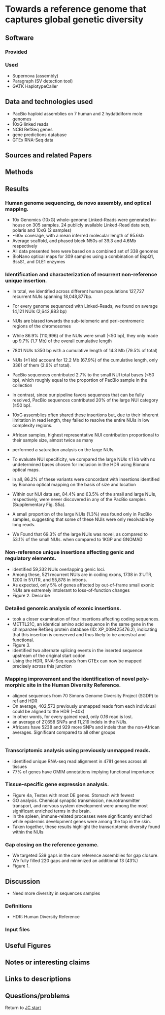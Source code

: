 # Towards a reference genome that captures global genetic diversity

## Software 
### Provided
### Used 
- Supernova (assembly)
- Paragraph (SV detection tool)
- GATK HaplotypeCaller

## Data and technologies used
- PacBio haploid assemblies on 7 human and 2 hydatidiform mole genomes
- 10xG linked reads 
- NCBI RefSeq genes
- gene predictions database
- GTEx RNA-Seq data




## Sources and related Papers

## Methods

## Results

### Human genome sequencing, de novo assembly, and optical mapping.
- 10x Genomics (10xG) whole-genome Linked-Reads were generated in-house on 305 samples. 24 publicly available Linked-Read data sets, polaris and 10xG (2 samples)
- ~60× coverage, with a mean inferred molecular length of 95.6kb
- Average scaffold, and phased block N50s of 39.3 and 4.6Mb respectively
- All data presented here were based on a combined set of 338 genomes
- BioNano optical maps for 309 samples using a combination of BspQ1, BssS1, and DLE1 enzymes

### Identification and characterization of recurrent non-reference unique insertion.
- In total, we identified across different human populations 127,727 recurrent NUIs spanning 18,048,877bp.
- For every genome sequenced with Linked-Reads, we found on average 14,121 NUIs (2,642,883 bp)
- NUIs are biased towards the sub-telomeric and peri-centromeric regions of the chromosomes 
- While 86.9% (110,996) of the NUIs were small (<50 bp), they only made up 9.7% (1.7 Mb) of the overall cumulative length
- 7801 NUIs ≥350 bp with a cumulative length of 14.3 Mb (79.5% of total)
- NUIs (≥1 kb) account for 12.2 Mb (67.9%) of the cumulative length, only 3361 of them (2.6% of total).
- PacBio sequences contributed 2.7% to the small NUI total bases (<50 bp), which roughly equal to the proportion of PacBio sample in the collection
- In contrast, since our pipeline favors sequences that can be fully resolved, PacBio sequences contributed 20% of the large NUI category (≥50 bp). 
- 10xG assemblies often shared these insertions but, due to their inherent limitation in read length, they failed to resolve the entire NUIs in low complexity regions.
- African samples, highest representative NUI contribution proportional to their sample size, almost twice as many

- performed a saturation analysis on the large NUIs.
- To evaluate NUI specificity, we compared the large NUIs ≥1 kb with no undetermined bases chosen for inclusion in the HDR using Bionano optical maps.
- in all, 86.2% of these variants were concordant with insertions identified by Bionano optical mapping on the basis of size and location
- Within our NUI data set, 84.4% and 63.5% of the small and large NUIs, respectively, were never discovered in any of the PacBio samples (Supplementary Fig. S5a).
-  A small proportion of the large NUIs (1.3%) was found only in PacBio samples, suggesting that some of these NUIs were only resolvable by long reads. 
-  We Found that 69.3% of the large NUIs was novel, as compared to 53.1% of the small NUIs. when compared to 1KGP and GNOMAD


### Non-reference unique insertions affecting genic and regulatory elements.
- identified 59,332 NUIs overlapping genic loci.
- Among these, 521 recurrent NUIs are in coding exons, 1738 in 3′UTR, 1200 in 5′UTR, and 55,878 in introns.
- As expected, only 5% of genes affected by out-of-frame small exonic NUIs are extremely intolerant to loss-of-function changes
- Figure 2. Describe

### Detailed genomic analysis of exonic insertions.
- took a closer examination of four insertions affecting coding sequences.
-  METTL21C, an identical amino acid sequence in the same gene in the chimpanzee RefSeq protein database (ID: XP_009425476.2), indicating that this insertion is conserved and thus likely to be ancestral and functional.
-  Figure 3.
-  identified two alternate splicing events in the inserted sequence upstream of the original start codon 
-  Using the HDR, RNA-Seq reads from GTEx can now be mapped precisely across this junction  


### Mapping improvement and the identification of novel poly- morphic site in the Human Diversity Reference.
- aligned sequences from 70 Simons Genome Diversity Project (SGDP) to ref and HDR
- On average, 402,573 previously unmapped reads from each individual could be aligned to the HDR (~40x)
- In other words, for every gained read, only 0.16 read is lost.
- an average of 27,658 SNPs and 11,219 indels in the NUIs.
- Africans have 5238 and 929 more SNPs and indels than the non-African averages. Significant compared to all other groups
- 

### Transcriptomic analysis using previously unmapped reads.
- identified unique RNA-seq read alignment in 4781 genes across all tissues
- 77% of genes have OMIM annotations implying functional importance

### Tissue-specific gene expression analysis.
- Figure 4a, Testes with most DE genes. Stomach with fewest
- GO analysis. Chemical synaptic transmission, neurotransmitter transport, and nervous system development were among the most significant enriched terms in the brain. 
- In the spleen, immune-related processes were significantly enriched while epidermis development genes were among the top in the skin.
- Taken together, these results highlight the transcriptomic diversity found within the NUIs


### Gap closing on the reference genome.
- We targeted 539 gaps in the core reference assemblies for gap closure. We fully filled 220 gaps and minimized an additional 13 (43%)
- Figure 1.

## Discussion
- Need more diversity in sequences samples


### Definitions
- HDR: Human Diversity Reference

### Input files

## Useful Figures



## Notes or interesting claims

## Links to descriptions

## Questions/problems

Return to [JC start](../../)
